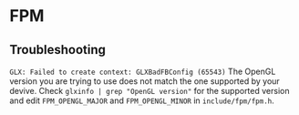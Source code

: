 # FPM

## Troubleshooting
`GLX: Failed to create context: GLXBadFBConfig (65543)`
The OpenGL version you are trying to use does not match the one supported by your devive. Check `glxinfo | grep "OpenGL version"` for the supported version and edit `FPM_OPENGL_MAJOR` and `FPM_OPENGL_MINOR` in `include/fpm/fpm.h`.

